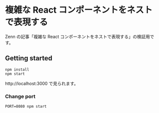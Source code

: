 # 複雑な React コンポーネントをネストで表現する

Zenn の記事「複雑な React コンポーネントをネストで表現する」の検証用です。

## Getting started

```console
npm install
npm start
```

http://localhost:3000 で見られます。

### Change port

```console
PORT=8080 npm start
```
